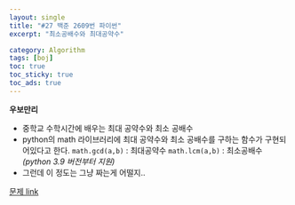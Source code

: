 ```yaml
---
layout: single
title: "#27 백준 2609번 파이썬"
excerpt: "최소공배수와 최대공약수"

category: Algorithm
tags: [boj]
toc: true
toc_sticky: true
toc_ads: true
---
```


**우보만리**

- 중학교 수학시간에 배우는 최대 공약수와 최소 공배수
- python의 math 라이브러리에 최대 공약수와 최소 공배수를 구하는 함수가 구현되어있다고 한다.
     `math.gcd(a,b)` : 최대공약수
     `math.lcm(a,b)` : 최소공배수 *(python 3.9 버전부터 지원)*
- 그런데 이 정도는 그냥 짜는게 어떨지..


[문제 link](https://www.acmicpc.net/problem/2609)


<script src="https://gist.github.com/hyeonchan523/62f9a059a84885741722552a4e6a7fb1.js"></script>